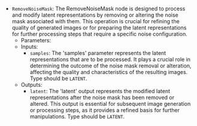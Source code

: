 - `RemoveNoiseMask`: The RemoveNoiseMask node is designed to process and modify latent representations by removing or altering the noise mask associated with them. This operation is crucial for refining the quality of generated images or for preparing the latent representations for further processing steps that require a specific noise configuration.
    - Parameters:
    - Inputs:
        - `samples`: The 'samples' parameter represents the latent representations that are to be processed. It plays a crucial role in determining the outcome of the noise mask removal or alteration, affecting the quality and characteristics of the resulting images. Type should be `LATENT`.
    - Outputs:
        - `latent`: The 'latent' output represents the modified latent representations after the noise mask has been removed or altered. This output is essential for subsequent image generation or processing steps, as it provides a refined basis for further manipulations. Type should be `LATENT`.
